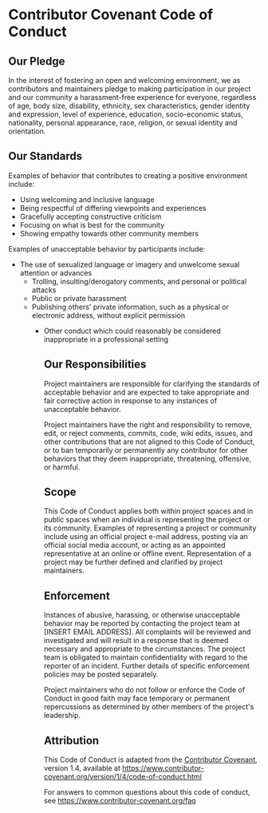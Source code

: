 # Contributor Covenant Code of Conduct

## Our Pledge

In the interest of fostering an open and welcoming environment, we as
contributors and maintainers pledge to making participation in our project and
our community a harassment-free experience for everyone, regardless of age, body
size, disability, ethnicity, sex characteristics, gender identity and expression,
level of experience, education, socio-economic status, nationality, personal
appearance, race, religion, or sexual identity and orientation.

## Our Standards

Examples of behavior that contributes to creating a positive environment
include:

* Using welcoming and inclusive language
* Being respectful of differing viewpoints and experiences
* Gracefully accepting constructive criticism
* Focusing on what is best for the community
* Showing empathy towards other community members

Examples of unacceptable behavior by participants include:

* The use of sexualized language or imagery and unwelcome sexual attention or
  advances
  * Trolling, insulting/derogatory comments, and personal or political attacks
  * Public or private harassment
  * Publishing others' private information, such as a physical or electronic
    address, without explicit permission
    * Other conduct which could reasonably be considered inappropriate in a
      professional setting

      ## Our Responsibilities

      Project maintainers are responsible for clarifying the standards of acceptable
      behavior and are expected to take appropriate and fair corrective action in
      response to any instances of unacceptable behavior.

      Project maintainers have the right and responsibility to remove, edit, or
      reject comments, commits, code, wiki edits, issues, and other contributions
      that are not aligned to this Code of Conduct, or to ban temporarily or
      permanently any contributor for other behaviors that they deem inappropriate,
      threatening, offensive, or harmful.

      ## Scope

      This Code of Conduct applies both within project spaces and in public spaces
      when an individual is representing the project or its community. Examples of
      representing a project or community include using an official project e-mail
      address, posting via an official social media account, or acting as an appointed
      representative at an online or offline event. Representation of a project may be
      further defined and clarified by project maintainers.

      ## Enforcement

      Instances of abusive, harassing, or otherwise unacceptable behavior may be
      reported by contacting the project team at [INSERT EMAIL ADDRESS]. All
      complaints will be reviewed and investigated and will result in a response that
      is deemed necessary and appropriate to the circumstances. The project team is
      obligated to maintain confidentiality with regard to the reporter of an incident.
      Further details of specific enforcement policies may be posted separately.

      Project maintainers who do not follow or enforce the Code of Conduct in good
      faith may face temporary or permanent repercussions as determined by other
      members of the project's leadership.

      ## Attribution

      This Code of Conduct is adapted from the [Contributor Covenant][homepage], version 1.4,
      available at https://www.contributor-covenant.org/version/1/4/code-of-conduct.html

      [homepage]: https://www.contributor-covenant.org

      For answers to common questions about this code of conduct, see
      https://www.contributor-covenant.org/faq
